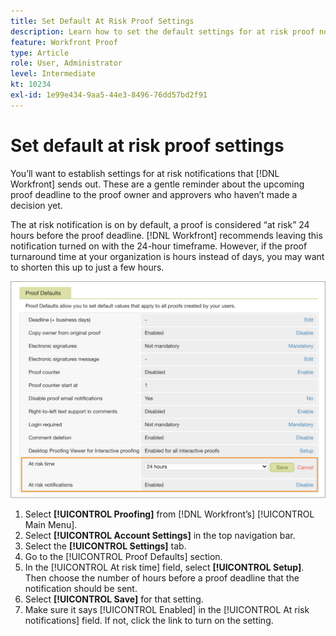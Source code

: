 ```yaml
---
title: Set Default At Risk Proof Settings
description: Learn how to set the default settings for at risk proof notificiations as part of the proofing setups in Adobe Workfront.
feature: Workfront Proof
type: Article
role: User, Administrator
level: Intermediate
kt: 10234
exl-id: 1e99e434-9aa5-44e3-8496-76dd57bd2f91
---
```

# Set default at risk proof settings

You’ll want to establish settings for at risk notifications that [!DNL Workfront] sends out. These are a gentle reminder about the upcoming proof deadline to the proof owner and approvers who haven’t made a decision yet.

The at risk notification is on by default, a proof is considered “at risk” 24 hours before the proof deadline. [!DNL Workfront] recommends leaving this notification turned on with the 24-hour timeframe. However, if the proof turnaround time at your organization is hours instead of days, you may want to shorten this up to just a few hours.

![Proof settings for at risk notifications](assets/proof-system-setups-at-risk-default-1.png)

1. Select **[!UICONTROL Proofing]** from [!DNL Workfront’s] [!UICONTROL Main Menu].
1. Select **[!UICONTROL Account Settings]** in the top navigation bar.
1. Select the **[!UICONTROL Settings]** tab.
1. Go to the [!UICONTROL Proof Defaults] section.
1. In the [!UICONTROL At risk time] field, select **[!UICONTROL Setup]**. Then choose the number of hours before a proof deadline that the notification should be sent.
1. Select **[!UICONTROL Save]** for that setting.
1. Make sure it says [!UICONTROL Enabled] in the [!UICONTROL At risk notifications] field. If not, click the link to turn on the setting.

<!--
Lean More URLs
-->
